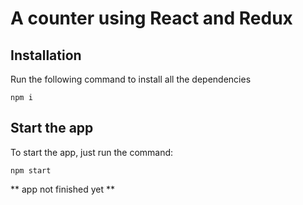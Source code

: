 # A counter using React and Redux

## Installation

Run the following command to install all the dependencies

`npm i`

## Start the app

To start the app, just run the command:

`npm start`

** app not finished yet **

